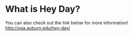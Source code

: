# What is Hey Day?
You can also check out the link below for more information!
http://sga.auburn.edu/hey-day/
